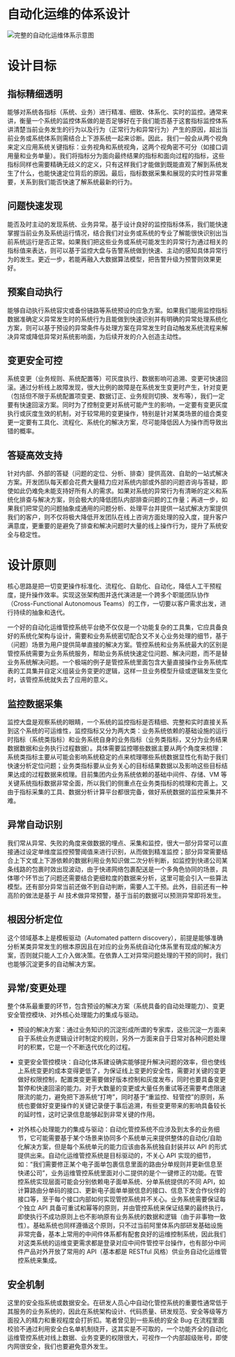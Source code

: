 # 自动化运维的体系设计

![完整的自动化运维体系示意图](https://i.postimg.cc/1tN421vc/image.png)

# 设计目标

## 指标精细透明

能够对系统各指标（系统、业务）进行精准、细致、体系化、实时的监控。通常来讲，衡量一个系统的监控体系做的是否足够好在于我们能否基于这套指标监控体系讲清楚当前业务发生的行为以及行为（正常行为和异常行为）产生的原因，超出当前业务或系统体系则需结合上下游系统一起来诊断。因此，我们一般会从两个视角来定义应用系统关键指标：业务视角和系统视角，这两个视角密不可分（如接口调用量和业务单量）。我们将指标分为面向最终结果的指标和面向过程的指标，这些指标同样也需要精确无歧义的定义，只有这样我们才能做到既能直观了解到系统发生了什么，也能快速定位背后的原因。最后，指标数据采集和展现的实时性非常重要，关系到我们能否快速了解系统最新的行为。

## 问题快速发现

能否及时主动的发现系统、业务异常。基于设计良好的监控指标体系，我们能快速掌握当前业务及系统运行情况，结合我们对业务或系统的专业了解能很快识别出当前系统运行是否正常。如果我们把这些业务或系统可能发生的异常行为通过相关的指标值来表达，则可以基于监控大盘与告警系统做到快速、主动的感知具体异常行为的发生。更近一步，若能再融入大数据算法模型，把告警升级为预警则效果更好。

## 预案自动执行

能够自动执行系统容灾或备份链路等系统预设的应急方案。如果我们能用监控指标数据准确定义异常发生时的系统行为且能做到快速识别并有明确的异常处理系统化方案，则可以基于预设的异常条件与处理方案在异常发生时自动触发系统流程来解决异常或降低异常对系统影响面，为后续开发的介入创造主动性。

## 变更安全可控

系统变更（业务规则、系统配置等）可灰度执行、数据影响可追溯、变更可快速回滚。通过分析线上故障发现，很大比例的故障是在系统发生变更时产生，针对变更（包括但不限于系统配置项变更、数据订正、业务规则切换、发布等），我们一定要有快速回滚方案。同时为了控制变更对系统可能产生的影响，一定要有变更灰度执行或灰度生效的机制，对于较常用的变更操作，特别是针对某类场景的组合类变更一定要有工具化、流程化、系统化的解决方案，尽可能降低因人为操作而导致出错的概率。

## 答疑高效支持

针对内部、外部的答疑（问题的定位、分析、排查）提供高效、自助的一站式解决方案。开发团队每天都会花费大量精力应对系统内部或外部的问题咨询与答疑，即使如此仍难免未能支持好所有人的需求。如果对系统的异常行为有清晰的定义和系统化排查与解决方案，则会极大的降低团队内部排查问题的工作量；再进一步，如果我们把常见的问题抽象成通用的问题分析、处理平台并提供一站式解决方案提供我们的客户，则不仅将极大降低开发团队在线上咨询方面处理的投入度，提升客户满意度，更重要的是避免了排查和解决问题时大量的线上操作行为，提升了系统安全与稳定性。

# 设计原则

核心思路是把一切变更操作标准化、流程化、自助化、自动化，降低人工干预程度，提升操作效率。实现这张架构图并迭代演进是一个跨多个职能团队协作（Cross-Functional Autonomous Teams）的工作，一切要以客户需求出发，进行持续的抽象和迭代。

一个好的自动化运维管控系统平台绝不仅仅是一个功能复杂的工具集，它应具备良好的系统化架构与设计，需要和业务系统密切配合又不关心业务处理的细节，基于（问题）场景为用户提供简单直接的解决方案。管控系统和业务系统最大的区别是管控系统需要为业务系统服务，帮助业务系统快速定位问题、解决问题，而不是替业务系统解决问题。一个极端的例子是管控系统里面包含大量直接操作业务系统库表的工具集并自定义组装业务变更的逻辑，这样一旦业务模型升级或逻辑发生变化时，该管控系统就失去了应用的意义。

## 监控数据采集

监控大盘是观察系统的眼睛，一个系统的监控指标是否精细、完整和实时直接关系到这个系统的可运维性，监控指标又分为两大类：业务系统依赖的基础设施的运行时指标（系统类指标）和业务系统自身的业务指标（业务类指标，又分为业务结果数据数据和业务执行过程数据）。具体需要监控哪些数据主要从两个角度来梳理：系统类指标主要从可能会影响系统稳定的点来梳理哪些系统数据显性化有助于我们快速分析定位问题；业务类指标要从业务关心的目标结果数据以及影响这些目标结果达成的过程数据来梳理。目前集团内业务系统依赖的基础中间件、存储、VM 等关键系统指标数据非常全面，所以我们的侧重点在业务类指标的梳理和完善上。又由于指标采集的工具、数据分析计算平台都很完备，做好系统数据的监控采集并不难。

## 异常自动识别

我们常从异常、失败的角度来做数据的埋点、采集和监控，很大一部分异常可以直接通过设定单维度监控预警阈值来进行识别，从而做到精准监控；部分异常需要结合上下文或上下游依赖的数据利用业务知识做二次分析判断，如监控到快递公司某条线路的包裹时效出现波动，由于快递网络包裹配送是一个多角色协同的场景，具体哪个环节出了问题还需要结合更细粒度的数据来分析，这里可能会引入一些算法模型。还有部分异常当前还做不到自动判断，需要人工干预。此外，目前还有一种高阶的做法是基于 AI 技术做异常预警，基于当前的数据可以预测异常即将发生。

## 根因分析定位

这个领域基本上是模板驱动（Automated pattern discovery），前提是能够准确分析某类异常发生的根本原因且在对应的业务系统自动化体系里有现成的解决方案，否则就只能人工介入做决策。在依靠人工对异常问题处理的干预的同时，我们也能够沉淀更多的自动解决方案。

## 异常/变更处理

整个体系最重要的环节，包含预设的解决方案（系统具备的自动处理能力）、变更安全管控模块、对外核心处理能力的集成与驱动。

- 预设的解决方案：通过业务知识的沉淀形成所谓的专家库，这些沉淀一方面来自于系统业务逻辑设计时制定的规则，另外一方面来自于日常对各种问题处理时的积累，它是一个不断迭代优化的过程。

- 变更安全管控模块：自动化体系建设确实能够提升解决问题的效率，但也使线上系统变更的成本变得更低了，为保证线上变更的安全性，需要对关键的变更做好权限控制，配置类变更需要做好版本控制和灰度发布，同时也要具备变更暂停和快速回滚的能力。对于大数量的变更或大量任务重试等还需要考虑限速限流的能力，避免把下游系统“打垮”，同时基于“重监控、轻管控”的原则，系统也要做好变更操作的关键记录便于事后追溯，有些变更带来的影响具备较长的延时性，这时记录信息能够起到非常关键的作用。

- 对外核心处理能力的集成与驱动：自动化管控系统不应涉及到太多的业务细节，它可能需要基于某个场景来协同多个系统单元来提供整体的自动化/自助化解决方案，但是每个系统单元的能力应该由各系统独自封装并以 API 的形式提供出来。自动化运维管控系统是目标驱动的，不关心 API 实现的细节，如：“我们需要修正某个电子面单包裹信息里面的路由分单规则并更新信息至快递公司”，业务运维管控系统里面对小二提供的是个一键修正的功能。在管控系统实现层面可能会分别依赖电子面单系统、分单系统提供的不同 API，如计算路由分单码的接口、更新电子面单单据信息的接口、信息下发合作伙伴的接口等，至于每个接口内部如何实现管控系统并不关心。业务系统需要保证每个独立 API 具备可重试和幂等的原则，并由管控系统来保证结果的最终执行，即使执行不成功原则上也不影响原有业务系统的数据和逻辑（由于非事物一致性）。基础系统也同样遵循这个原则，只不过当前阿里体系内部研发基础设施非常完备，基本上常用的中间件体系都有配套良好的运维控制系统，因此我们对这类系统的运维变更需求都是登录对应中间件管控平台操作，也有部分中间件产品对外开放了常用的 API（基本都是 RESTful 风格）供业务自动化运维管控系统来集成。

## 安全机制

这里的安全指系统或数据安全。在研发人员心中自动化管控系统的重要性通常低于其服务的业务系统的，因此在系统架构设计、代码质量、研发规范、安全等级等方面投入的精力和重视程度会打折扣。笔者曾见到一些系统的安全 Bug 在流程里面校验不通过利用安全白名单机制绕开，这其实是不可取的，一个功能齐全的自动化运维管控系统对线上数据、业务变更的权限很大，可视作一个内部超级账号，即使内网很安全，我们也要避免意外发生。
